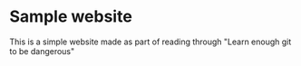 # Sample website

This is a simple website made as part of reading through "Learn enough git to be dangerous"